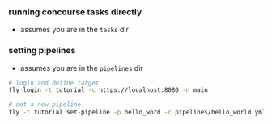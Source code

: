 ### running concourse tasks directly
- assumes you are in the `tasks` dir

### setting pipelines
- assumes you are in the `pipelines` dir

```bash
# login and define target
fly login -t tutorial -c https://localhost:8080 -n main

# set a new pipeline
fly -t tutorial set-pipeline -p hello_word -c pipelines/hello_world.yml
```